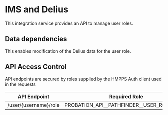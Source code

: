 # IMS and Delius

This integration service provides an API to manage user roles.


## Data dependencies
This enables modification of the Delius data for the user role.


## API Access Control

API endpoints are secured by roles supplied by the HMPPS Auth client used in
the requests

| API Endpoint          | Required Role                                |
| --------------------- | -------------------------------------------- |
| /user/{username}/role | PROBATION_API_\_PATHFINDER_\_USER_ROLES_\_RW |